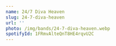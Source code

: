 ```yaml
---
name: 24/7 Diva Heaven
slug: 24-7-diva-heaven
url: ''
photo: /img/bands/24-7-diva-heaven.webp
spotifyId: 1FRmvAlteQnT8HE4rqvU2C
---
```

